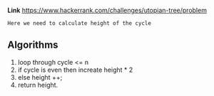 **Link** https://www.hackerrank.com/challenges/utopian-tree/problem

`Here we need to calculate height of the cycle`

## Algorithms
1. loop through cycle <= n
2. if cycle is even then increate height * 2
3. else height ++;
4. return height.
